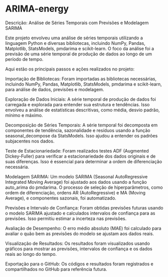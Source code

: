 # ARIMA-energy
Descrição: Análise de Séries Temporais com Previsões e Modelagem SARIMA

Este projeto envolveu uma análise de séries temporais utilizando a linguagem Python e diversas bibliotecas, incluindo NumPy, Pandas, Matplotlib, StatsModels, pmdarima e scikit-learn. O foco da análise foi a previsão de uma série temporal de produção de dados ao longo de um período de tempo.

Aqui estão os principais passos e ações realizados no projeto:

Importação de Bibliotecas: Foram importadas as bibliotecas necessárias, incluindo NumPy, Pandas, Matplotlib, StatsModels, pmdarima e scikit-learn, para análise de dados, previsões e modelagem.

Exploração de Dados Iniciais: A série temporal de produção de dados foi carregada e explorada para entender sua estrutura e tendências. Isso envolveu a análise de estatísticas descritivas, como média, desvio padrão, mínimo e máximo.

Decomposição de Séries Temporais: A série temporal foi decomposta em componentes de tendência, sazonalidade e resíduos usando a função seasonal_decompose da StatsModels. Isso ajudou a entender os padrões subjacentes nos dados.

Teste de Estacionariedade: Foram realizados testes ADF (Augmented Dickey-Fuller) para verificar a estacionariedade dos dados originais e de suas diferenças. Isso é essencial para determinar a ordem de diferenciação necessária.

Modelagem SARIMA: Um modelo SARIMA (Seasonal AutoRegressive Integrated Moving Average) foi ajustado aos dados usando a função auto_arima do pmdarima. O processo de seleção de hiperparâmetros, como ordem de diferenciação, ordens AR (AutoRegressive) e MA (Moving Average), e componentes sazonais, foi automatizado.

Previsões e Intervalo de Confiança: Foram obtidas previsões futuras usando o modelo SARIMA ajustado e calculados intervalos de confiança para as previsões. Isso permitiu estimar a incerteza nas previsões.

Avaliação de Desempenho: O erro médio absoluto (MAE) foi calculado para avaliar o quão bem as previsões do modelo se ajustam aos dados reais.

Visualização de Resultados: Os resultados foram visualizados usando gráficos para mostrar as previsões, intervalos de confiança e os dados reais ao longo do tempo.

Exportação para o GitHub: Os códigos e resultados foram registrados e compartilhados no GitHub para referência futura.
